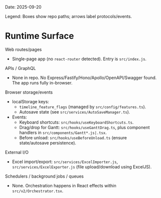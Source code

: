 Date: 2025-09-20

Legend: Boxes show repo paths; arrows label protocols/events.

# Runtime Surface

Web routes/pages
- Single-page app (no `react-router` detected). Entry is `src/index.js`.

APIs / GraphQL
- None in repo. No Express/Fastify/Hono/Apollo/OpenAPI/Swagger found. The app runs fully in-browser.

Browser storage/events
- localStorage keys:
  - `timeline_feature_flags` (managed by `src/config/features.ts`).
  - Autosave state (see `src/services/AutoSaveManager.ts`).
- Events:
  - Keyboard shortcuts: `src/hooks/useKeyboardShortcuts.ts`.
  - Drag/drop for Gantt: `src/hooks/useGanttDrag.ts`, plus component handlers in `src/components/Gantt*.js|.tsx`.
  - Before unload: `src/hooks/useBeforeUnload.ts` (ensure state/autosave persistence).

External I/O
- Excel import/export: `src/services/ExcelImporter.js`, `src/services/ExcelExporter.js` (file upload/download using ExcelJS).

Schedulers / background jobs / queues
- None. Orchestration happens in React effects within `src/v2/Orchestrator.tsx`.

